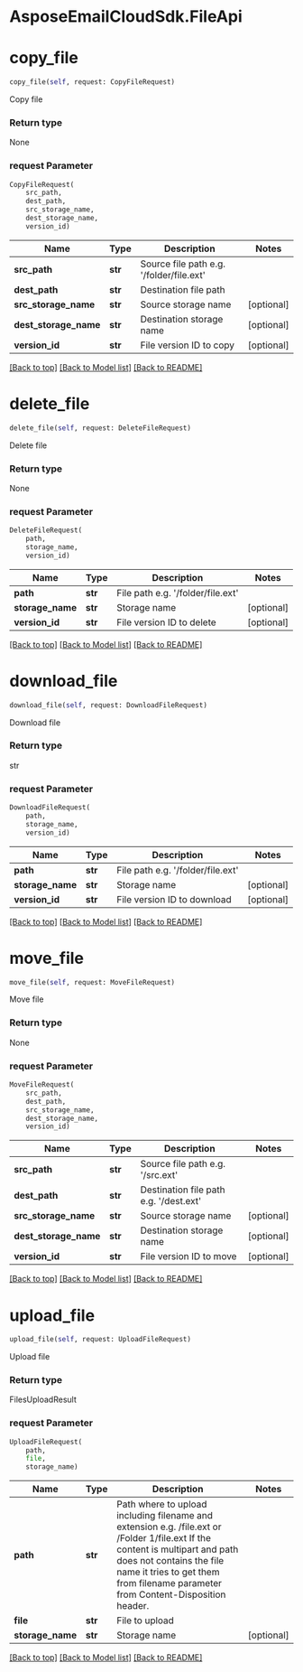 
# AsposeEmailCloudSdk.FileApi

        
<a name="copy_file"></a>
# copy_file

```python
copy_file(self, request: CopyFileRequest)
```

Copy file

### Return type

None

### request Parameter
```python
CopyFileRequest(
    src_path,
    dest_path,
    src_storage_name,
    dest_storage_name,
    version_id)
```

Name | Type | Description  | Notes
------------- | ------------- | ------------- | -------------
 **src_path** | **str** | Source file path e.g. &#39;/folder/file.ext&#39; | 
 **dest_path** | **str** | Destination file path | 
 **src_storage_name** | **str** | Source storage name | [optional] 
 **dest_storage_name** | **str** | Destination storage name | [optional] 
 **version_id** | **str** | File version ID to copy | [optional] 

[[Back to top]](#) [[Back to Model list]](Models.md) [[Back to README]](README.md)
        
<a name="delete_file"></a>
# delete_file

```python
delete_file(self, request: DeleteFileRequest)
```

Delete file

### Return type

None

### request Parameter
```python
DeleteFileRequest(
    path,
    storage_name,
    version_id)
```

Name | Type | Description  | Notes
------------- | ------------- | ------------- | -------------
 **path** | **str** | File path e.g. &#39;/folder/file.ext&#39; | 
 **storage_name** | **str** | Storage name | [optional] 
 **version_id** | **str** | File version ID to delete | [optional] 

[[Back to top]](#) [[Back to Model list]](Models.md) [[Back to README]](README.md)
        
<a name="download_file"></a>
# download_file

```python
download_file(self, request: DownloadFileRequest)
```

Download file

### Return type

str

### request Parameter
```python
DownloadFileRequest(
    path,
    storage_name,
    version_id)
```

Name | Type | Description  | Notes
------------- | ------------- | ------------- | -------------
 **path** | **str** | File path e.g. &#39;/folder/file.ext&#39; | 
 **storage_name** | **str** | Storage name | [optional] 
 **version_id** | **str** | File version ID to download | [optional] 

[[Back to top]](#) [[Back to Model list]](Models.md) [[Back to README]](README.md)
        
<a name="move_file"></a>
# move_file

```python
move_file(self, request: MoveFileRequest)
```

Move file

### Return type

None

### request Parameter
```python
MoveFileRequest(
    src_path,
    dest_path,
    src_storage_name,
    dest_storage_name,
    version_id)
```

Name | Type | Description  | Notes
------------- | ------------- | ------------- | -------------
 **src_path** | **str** | Source file path e.g. &#39;/src.ext&#39; | 
 **dest_path** | **str** | Destination file path e.g. &#39;/dest.ext&#39; | 
 **src_storage_name** | **str** | Source storage name | [optional] 
 **dest_storage_name** | **str** | Destination storage name | [optional] 
 **version_id** | **str** | File version ID to move | [optional] 

[[Back to top]](#) [[Back to Model list]](Models.md) [[Back to README]](README.md)
        
<a name="upload_file"></a>
# upload_file

```python
upload_file(self, request: UploadFileRequest)
```

Upload file

### Return type

FilesUploadResult

### request Parameter
```python
UploadFileRequest(
    path,
    file,
    storage_name)
```

Name | Type | Description  | Notes
------------- | ------------- | ------------- | -------------
 **path** | **str** | Path where to upload including filename and extension e.g. /file.ext or /Folder 1/file.ext             If the content is multipart and path does not contains the file name it tries to get them from filename parameter             from Content-Disposition header.              | 
 **file** | **str** | File to upload | 
 **storage_name** | **str** | Storage name | [optional] 

[[Back to top]](#) [[Back to Model list]](Models.md) [[Back to README]](README.md)

